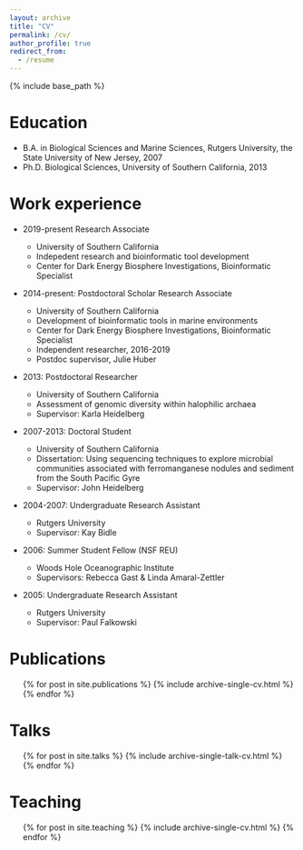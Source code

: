 ```yaml
---
layout: archive
title: "CV"
permalink: /cv/
author_profile: true
redirect_from:
  - /resume
---
```


{% include base_path %}

Education
======
* B.A. in Biological Sciences and Marine Sciences, Rutgers University, the State University of New Jersey, 2007
* Ph.D. Biological Sciences, University of Southern California, 2013

Work experience
======
* 2019-present Research Associate
  * University of Southern California
  * Indepedent research and bioinformatic tool development
  * Center for Dark Energy Biosphere Investigations, Bioinformatic Specialist
  
* 2014-present: Postdoctoral Scholar Research Associate
  * University of Southern California
  * Development of bioinformatic tools in marine environments
  * Center for Dark Energy Biosphere Investigations, Bioinformatic Specialist
  * Independent researcher, 2016-2019
  * Postdoc supervisor, Julie Huber

* 2013: Postdoctoral Researcher
  * University of Southern California
  * Assessment of genomic diversity within halophilic archaea
  * Supervisor: Karla Heidelberg
* 2007-2013: Doctoral Student
  * University of Southern California
  * Dissertation: Using sequencing techniques to explore microbial communities associated with ferromanganese nodules and sediment from the South Pacific Gyre
  * Supervisor: John Heidelberg
* 2004-2007: Undergraduate Research Assistant
  * Rutgers University
  * Supervisor: Kay Bidle
* 2006: Summer Student Fellow (NSF REU)
  * Woods Hole Oceanographic Institute
  * Supervisors: Rebecca Gast & Linda Amaral-Zettler
* 2005: Undergraduate Research Assistant
  * Rutgers University
  * Supervisor: Paul Falkowski 

Publications
======
  <ul>{% for post in site.publications %}
    {% include archive-single-cv.html %}
  {% endfor %}</ul>
  
Talks
======
  <ul>{% for post in site.talks %}
    {% include archive-single-talk-cv.html %}
  {% endfor %}</ul>
  
Teaching
======
  <ul>{% for post in site.teaching %}
    {% include archive-single-cv.html %}
  {% endfor %}</ul>
